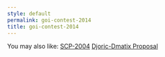 ```yaml
---
style: default
permalink: goi-contest-2014
title: goi-contest-2014
---
```

You may also like:
[SCP-2004](http://scp-wiki.net/scp-2004)
[Djoric-Dmatix Proposal](http://scp-wiki.net/djoric-dmatix-proposal)